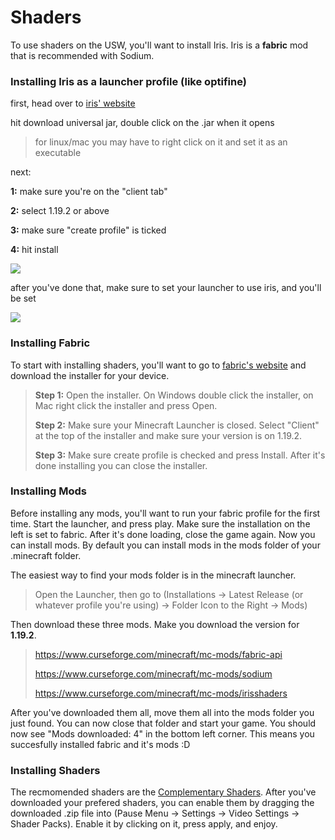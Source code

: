 # Shaders

To use shaders on the USW, you'll want to install Iris. Iris is a __fabric__ mod that is recommended with Sodium.

### Installing Iris as a launcher profile (like optifine)

first, head over to [iris' website](https://irisshaders.net/download)

hit download universal jar, double click on the .jar when it opens

> for linux/mac you may have to right click on it and set it as an executable

next:

**1:** make sure you're on the "client tab"

**2:** select 1.19.2 or above 

**3:** make sure "create profile" is ticked

**4:** hit install

![](https://cdn.discordapp.com/attachments/1048409910007832707/1048409912843194388/image.png)


after you've done that, make sure to set your launcher to use iris, and you'll be set

![](https://cdn.discordapp.com/attachments/1048409910007832707/1048411087927779428/image.png)


### Installing Fabric
To start with installing shaders, you'll want to go to [fabric's website](https://fabricmc.net/use/installer/) and download the installer for your device.

> **Step 1:** Open the installer. On Windows double click the installer, on Mac right click the installer and press Open.
> 
> **Step 2:** Make sure your Minecraft Launcher is closed. Select "Client" at the top of the installer and make sure your version is on 1.19.2.
> 
> **Step 3:** Make sure create profile is checked and press Install. After it's done installing you can close the installer.

### Installing Mods
Before installing any mods, you'll want to run your fabric profile for the first time. Start the launcher, and press play. Make sure the installation on the left is set to fabric.
After it's done loading, close the game again. Now you can install mods. By default you can install mods in the mods folder of your .minecraft folder.

The easiest way to find your mods folder is in the minecraft launcher.
> Open the Launcher, then go to (Installations -> Latest Release (or whatever profile you're using) -> Folder Icon to the Right -> Mods)

Then download these three mods. Make you download the version for __1.19.2__.
> https://www.curseforge.com/minecraft/mc-mods/fabric-api
> 
> https://www.curseforge.com/minecraft/mc-mods/sodium
> 
> https://www.curseforge.com/minecraft/mc-mods/irisshaders

After you've downloaded them all, move them all into the mods folder you just found. You can now close that folder and start your game.
You should now see "Mods downloaded: 4" in the bottom left corner. This means you succesfully installed fabric and it's mods :D

### Installing Shaders
The recmomended shaders are the [Complementary Shaders](https://www.curseforge.com/minecraft/customization/complementary-shaders).
After you've downloaded your prefered shaders, you can enable them by dragging the downloaded .zip file into (Pause Menu -> Settings -> Video Settings -> Shader Packs).
Enable it by clicking on it, press apply, and enjoy.
